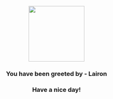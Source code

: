 <p align="center">
            <img src="https://raw.githubusercontent.com/PokeAPI/sprites/master/sprites/pokemon/305.png" width="150" height="150">
          </p>
          <h3 align="center">You have been greeted by - <b>Lairon</b></h3>
          <h3 align="center">Have a nice day!</h3>
        
